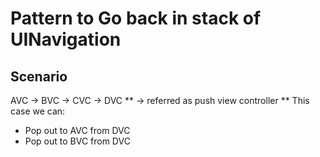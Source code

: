 # Pattern to Go back in stack of UINavigation

## Scenario
AVC -> BVC -> CVC -> DVC
** -> referred as push view controller **
This case we can:
- Pop out to AVC from DVC
- Pop out to BVC from DVC

